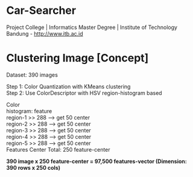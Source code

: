# Car-Searcher
Project College | Informatics Master Degree | Institute of Technology Bandung - http://www.itb.ac.id

# Clustering Image [Concept]
Dataset: 390 images

Step 1: Color Quantization with KMeans clustering<br>
Step 2: Use ColorDescriptor with HSV region-histogram based

Color<br>
histogram:  feature<br>
region-1 >> 288 --> get 50 center<br>
region-2 >> 288 --> get 50 center<br>
region-3 >> 288 --> get 50 center<br>
region-4 >> 288 --> get 50 center<br>
region-5 >> 288 --> get 50 center<br>
Features Center Total:	250 feature-center

<b>390 image x 250 feature-center = 97,500 features-vector (Dimension: 390 rows x 250 cols)</b>
